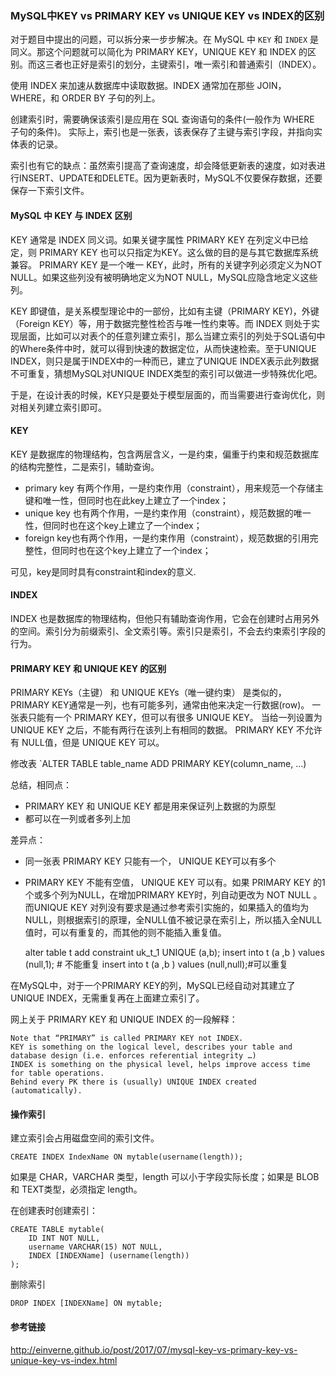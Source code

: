 ### MySQL中KEY vs PRIMARY KEY vs UNIQUE KEY vs INDEX的区别

对于题目中提出的问题，可以拆分来一步步解决。在 MySQL 中 `KEY` 和 `INDEX` 是同义。那这个问题就可以简化为 PRIMARY KEY，UNIQUE KEY 和 INDEX 的区别。而这三者也正好是索引的划分，主键索引，唯一索引和普通索引（INDEX）。

使用 INDEX 来加速从数据库中读取数据。INDEX 通常加在那些 JOIN， WHERE，和 ORDER BY 子句的列上。

创建索引时，需要确保该索引是应用在 SQL 查询语句的条件\(一般作为 WHERE 子句的条件\)。 实际上，索引也是一张表，该表保存了主键与索引字段，并指向实体表的记录。

索引也有它的缺点：虽然索引提高了查询速度，却会降低更新表的速度，如对表进行INSERT、UPDATE和DELETE。因为更新表时，MySQL不仅要保存数据，还要保存一下索引文件。

#### MySQL 中 KEY 与 INDEX 区别

KEY 通常是 INDEX 同义词。如果关键字属性 PRIMARY KEY 在列定义中已给定，则 PRIMARY KEY 也可以只指定为KEY。这么做的目的是与其它数据库系统兼容。 PRIMARY KEY 是一个唯一 KEY，此时，所有的关键字列必须定义为NOT NULL。如果这些列没有被明确地定义为NOT NULL，MySQL应隐含地定义这些列。

KEY 即键值，是关系模型理论中的一部份，比如有主键（PRIMARY KEY\)，外键（Foreign KEY）等，用于数据完整性检否与唯一性约束等。而 INDEX 则处于实现层面，比如可以对表个的任意列建立索引，那么当建立索引的列处于SQL语句中的Where条件中时，就可以得到快速的数据定位，从而快速检索。至于UNIQUE INDEX，则只是属于INDEX中的一种而已，建立了UNIQUE INDEX表示此列数据不可重复，猜想MySQL对UNIQUE INDEX类型的索引可以做进一步特殊优化吧。

于是，在设计表的时候，KEY只是要处于模型层面的，而当需要进行查询优化，则对相关列建立索引即可。

#### KEY

KEY 是数据库的物理结构，包含两层含义，一是约束，偏重于约束和规范数据库的结构完整性，二是索引，辅助查询。

* primary key 有两个作用，一是约束作用（constraint），用来规范一个存储主键和唯一性，但同时也在此key上建立了一个index；
* unique key 也有两个作用，一是约束作用（constraint），规范数据的唯一性，但同时也在这个key上建立了一个index；
* foreign key也有两个作用，一是约束作用（constraint），规范数据的引用完整性，但同时也在这个key上建立了一个index；

可见，key是同时具有constraint和index的意义.

#### INDEX

INDEX 也是数据库的物理结构，但他只有辅助查询作用，它会在创建时占用另外的空间。索引分为前缀索引、全文索引等。索引只是索引，不会去约束索引字段的行为。

#### PRIMARY KEY 和 UNIQUE KEY 的区别

PRIMARY KEYs（主键） 和 UNIQUE KEYs（唯一键约束） 是类似的， PRIMARY KEY通常是一列，也有可能多列，通常由他来决定一行数据\(row\)。 一张表只能有一个 PRIMARY KEY，但可以有很多 UNIQUE KEY。 当给一列设置为 UNIQUE KEY 之后，不能有两行在该列上有相同的数据。 PRIMARY KEY 不允许有 NULL值，但是 UNIQUE KEY 可以。

修改表 \`ALTER TABLE table\_name ADD PRIMARY KEY\(column\_name, …\)

总结，相同点：

* PRIMARY KEY 和 UNIQUE KEY 都是用来保证列上数据的为原型
* 都可以在一列或者多列上加

差异点：

* 同一张表 PRIMARY KEY 只能有一个， UNIQUE KEY可以有多个
* PRIMARY KEY 不能有空值， UNIQUE KEY 可以有。如果 PRIMARY KEY 的1个或多个列为NULL，在增加PRIMARY KEY时，列自动更改为 NOT NULL 。而UNIQUE KEY 对列没有要求是通过参考索引实施的，如果插入的值均为NULL，则根据索引的原理，全NULL值不被记录在索引上，所以插入全NULL值时，可以有重复的，而其他的则不能插入重复值。

  alter table t add constraint uk\_t\_1 UNIQUE \(a,b\); insert into t \(a ,b \) values \(null,1\); \# 不能重复 insert into t \(a ,b \) values \(null,null\);\#可以重复

在MySQL中，对于一个PRIMARY KEY的列，MySQL已经自动对其建立了UNIQUE INDEX，无需重复再在上面建立索引了。

网上关于 PRIMARY KEY 和 UNIQUE INDEX 的一段解释：

```
Note that “PRIMARY” is called PRIMARY KEY not INDEX. 
KEY is something on the logical level, describes your table and database design (i.e. enforces referential integrity …) 
INDEX is something on the physical level, helps improve access time for table operations. 
Behind every PK there is (usually) UNIQUE INDEX created (automatically). 
```

#### 操作索引

建立索引会占用磁盘空间的索引文件。

```
CREATE INDEX IndexName ON mytable(username(length));
```

如果是 CHAR，VARCHAR 类型，length 可以小于字段实际长度；如果是 BLOB 和 TEXT类型，必须指定 length。

在创建表时创建索引：

```
CREATE TABLE mytable( 
	ID INT NOT NULL,   
	username VARCHAR(15) NOT NULL,
	INDEX [INDEXName] (username(length)) 
);
```

删除索引

```
DROP INDEX [INDEXName] ON mytable;
```

#### 参考链接

http://einverne.github.io/post/2017/07/mysql-key-vs-primary-key-vs-unique-key-vs-index.html

